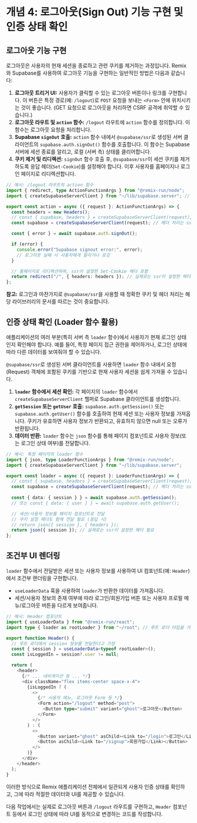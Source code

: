 # 개념 4: 로그아웃(Sign Out) 기능 구현 및 인증 상태 확인

## 로그아웃 기능 구현

로그아웃은 사용자의 현재 세션을 종료하고 관련 쿠키를 제거하는 과정입니다. Remix와 Supabase를 사용하여 로그아웃 기능을 구현하는 일반적인 방법은 다음과 같습니다:

1.  **로그아웃 트리거 UI:** 사용자가 클릭할 수 있는 로그아웃 버튼이나 링크를 구현합니다. 이 버튼은 특정 경로(예: `/logout`)로 `POST` 요청을 보내는 `<Form>` 안에 위치시키는 것이 좋습니다. (GET 요청으로 로그아웃을 처리하면 CSRF 공격에 취약할 수 있습니다.)
2.  **로그아웃 라우트 및 `action` 함수:** `/logout` 라우트에 `action` 함수를 정의합니다. 이 함수는 로그아웃 요청을 처리합니다.
3.  **Supabase `signOut` 호출:** `action` 함수 내에서 `@supabase/ssr`로 생성된 서버 클라이언트의 `supabase.auth.signOut()` 함수를 호출합니다. 이 함수는 Supabase 서버에 세션 종료를 알리고, 로컬 (서버 측) 상태를 클리어합니다.
4.  **쿠키 제거 및 리디렉션:** `signOut` 함수 호출 후, `@supabase/ssr`이 세션 쿠키를 제거하도록 응답 헤더(`Set-Cookie`)를 설정해야 합니다. 이후 사용자를 홈페이지나 로그인 페이지로 리디렉션합니다.

```typescript
// 예시: /logout 라우트의 action 함수
import { redirect, type ActionFunctionArgs } from "@remix-run/node";
import { createSupabaseServerClient } from "~/lib/supabase.server"; // Day 4, 작업 3에서 만든 헬퍼

export const action = async ({ request }: ActionFunctionArgs) => {
  const headers = new Headers();
  // const { supabase, headers } = createSupabaseServerClient(request);
  const supabase = createSupabaseServerClient(request); // 헤더 처리는 ssr 내부에서!

  const { error } = await supabase.auth.signOut();

  if (error) {
    console.error("Supabase signout error:", error);
    // 로그아웃 실패 시 사용자에게 알리거나 로깅
  }

  // 홈페이지로 리디렉션하며, ssr이 설정한 Set-Cookie 헤더 포함
  return redirect("/", { headers: headers }); // 실제로는 ssr이 설정한 헤더 필요
};
```
**참고:** 로그인과 마찬가지로 `@supabase/ssr`을 사용할 때 정확한 쿠키 및 헤더 처리는 해당 라이브러리의 문서를 따르는 것이 중요합니다.

## 인증 상태 확인 (Loader 함수 활용)

애플리케이션의 여러 부분(특히 서버 측 `loader` 함수)에서 사용자가 현재 로그인 상태인지 확인해야 합니다. 예를 들어, 특정 페이지 접근 권한을 제어하거나, 로그인 상태에 따라 다른 데이터를 보여줘야 할 수 있습니다.

`@supabase/ssr`로 생성된 서버 클라이언트를 사용하면 `loader` 함수 내에서 요청(Request) 객체에 포함된 쿠키를 기반으로 현재 사용자 세션을 쉽게 가져올 수 있습니다.

1.  **`loader` 함수에서 세션 확인:** 각 페이지의 `loader` 함수에서 `createSupabaseServerClient` 헬퍼로 Supabase 클라이언트를 생성합니다.
2.  **`getSession` 또는 `getUser` 호출:** `supabase.auth.getSession()` 또는 `supabase.auth.getUser()` 함수를 호출하여 현재 세션 또는 사용자 정보를 가져옵니다. 쿠키가 유효하면 사용자 정보가 반환되고, 유효하지 않으면 null 또는 오류가 반환됩니다.
3.  **데이터 반환:** `loader` 함수는 `json` 함수를 통해 페이지 컴포넌트로 사용자 정보(또는 로그인 상태 여부)를 전달합니다.

```typescript
// 예시: 특정 페이지의 loader 함수
import { json, type LoaderFunctionArgs } from "@remix-run/node";
import { createSupabaseServerClient } from "~/lib/supabase.server";

export const loader = async ({ request }: LoaderFunctionArgs) => {
  // const { supabase, headers } = createSupabaseServerClient(request);
  const supabase = createSupabaseServerClient(request); // 헤더 처리는 ssr 내부에서!
  
  const { data: { session } } = await supabase.auth.getSession();
  // 또는 const { data: { user } } = await supabase.auth.getUser();

  // 세션/사용자 정보를 페이지 컴포넌트로 전달
  // 쿠키 설정 헤더도 함께 전달 필요 (응답 시)
  // return json({ session }, { headers }); 
  return json({ session }); // 실제로는 ssr이 설정한 헤더 필요
};
```

## 조건부 UI 렌더링

`loader` 함수에서 전달받은 세션 또는 사용자 정보를 사용하여 UI 컴포넌트(예: `Header`)에서 조건부 렌더링을 구현합니다.

*   `useLoaderData` 훅을 사용하여 `loader`가 반환한 데이터를 가져옵니다.
*   세션/사용자 정보의 존재 여부에 따라 로그인/회원가입 버튼 또는 사용자 프로필 메뉴/로그아웃 버튼을 다르게 보여줍니다.

```typescript
// 예시: Header 컴포넌트
import { useLoaderData } from "@remix-run/react";
import type { loader as rootLoader } from "~/root"; // 루트 로더 타입을 가져옴 (가정)

export function Header() {
  // 루트 로더에서 session 정보를 전달한다고 가정
  const { session } = useLoaderData<typeof rootLoader>(); 
  const isLoggedIn = session?.user != null;

  return (
    <header>
      {/* ... 네비게이션 등 ... */}
      <div className="flex items-center space-x-4">
        {isLoggedIn ? (
          <>
            {/* 사용자 메뉴, 로그아웃 Form 등 */}
            <Form action="/logout" method="post">
              <Button type="submit" variant="ghost">로그아웃</Button>
            </Form>
          </>
        ) : (
          <>
            <Button variant="ghost" asChild><Link to="/login">로그인</Link></Button>
            <Button asChild><Link to="/signup">회원가입</Link></Button>
          </>
        )}
      </div>
    </header>
  );
}
```

이러한 방식으로 Remix 애플리케이션 전체에서 일관되게 사용자 인증 상태를 확인하고, 그에 따라 적절한 데이터와 UI를 제공할 수 있습니다.

다음 작업에서는 실제로 로그아웃 버튼과 `/logout` 라우트를 구현하고, `Header` 컴포넌트 등에서 로그인 상태에 따라 UI를 동적으로 변경하는 코드를 작성합니다. 